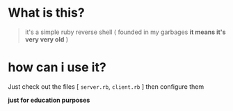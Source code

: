 # What is this?
> it's a simple ruby reverse shell ( founded in my garbages **it means it's very very old** )


# how can i use it?
Just check out the files [ `server.rb`, `client.rb` ] then configure them

**just for education purposes**
